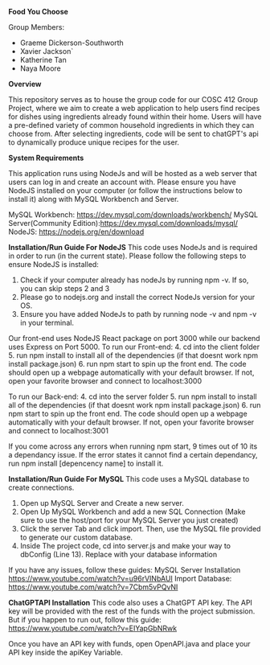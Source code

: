 **Food You Choose**

Group Members:
- Graeme Dickerson-Southworth
- Xavier Jackson`
- Katherine Tan
- Naya Moore

**Overview**

This repository serves as to house the group code for our COSC 412 Group Project, where we aim to create a web application to help users find recipes for dishes using ingredients already found within their home.
Users will have a pre-defined variety of common household ingredients in which they can choose from. After selecting ingredients, code will be sent to chatGPT's api to dynamically produce unique recipes for the user.

**System Requirements**

This application runs using NodeJs and will be hosted as a web server that users can log in and create an account with. Please ensure you have NodeJS installed on your computer (or follow the instructions below to install it) along with MySQL Workbench and Server. 

MySQL Workbench: https://dev.mysql.com/downloads/workbench/
MySQL Server(Community Edition):https://dev.mysql.com/downloads/mysql/
NodeJS: https://nodejs.org/en/download 

**Installation/Run Guide For NodeJS**
This code uses NodeJs and is required in order to run (in the current state). Please follow the following steps to ensure NodeJS is installed:

1. Check if your computer already has nodeJs by running npm -v. If so, you can skip steps 2 and 3
2. Please go to nodejs.org and install the correct NodeJs version for your OS.
3. Ensure you have added NodeJs to path by running node -v and npm -v in your terminal.

Our front-end uses NodeJS React package on port 3000 while our backend uses Express on Port 5000. 
To run our Front-end:
4. cd into the client folder
5. run npm install to install all of the dependencies (if that doesnt work npm install package.json)
6. run npm start to spin up the front end. The code should open up a webpage automatically with your default browser. If not, open your favorite browser and connect to localhost:3000

To run our Back-end:
4. cd into the server folder
5. run npm install to install all of the dependencies (if that doesnt work npm install package.json)
6. run npm start to spin up the front end. The code should open up a webpage automatically with your default browser. If not, open your favorite browser and connect to localhost:3001

If you come across any errors when running npm start, 9 times out of 10 its a dependancy issue. If the error states it cannot find a certain dependancy, run npm install [depencency name] to install it.

**Installation/Run Guide For MySQL**
This code uses a MySQL database to create connections.
1. Open up MySQL Server and Create a new server. 
2. Open Up MySQL Workbench and add a new SQL Connection (Make sure to use the host/port for your MySQL Server you just created)
3. Click the server Tab and click import. Then, use the MySQL file provided to generate our custom database.
4. Inside The project code, cd into server.js and make your way to dbConfig (Line 13). Replace with your database information

If you have any issues, follow these guides:
MySQL Server Installation https://www.youtube.com/watch?v=u96rVINbAUI
Import Database: https://www.youtube.com/watch?v=7Cbm5vPQvNI

**ChatGPTAPI Installation**
This code also uses a ChatGPT API key. The API key will be provided with the rest of the funds with the project submission. But if you happen to run out, follow this guide:
 https://www.youtube.com/watch?v=EIYapGbNRwk

Once you have an API key with funds, open OpenAPI.java and place your API key inside the apiKey Variable.
